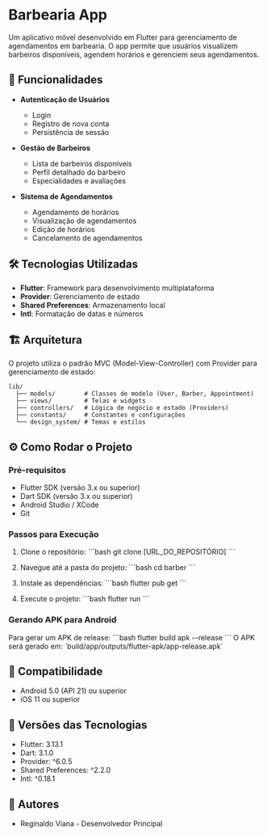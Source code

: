 # Barbearia App

Um aplicativo móvel desenvolvido em Flutter para gerenciamento de agendamentos em barbearia. O app permite que usuários visualizem barbeiros disponíveis, agendem horários e gerenciem seus agendamentos.

## 📱 Funcionalidades

- **Autenticação de Usuários**
  - Login
  - Registro de nova conta
  - Persistência de sessão

- **Gestão de Barbeiros**
  - Lista de barbeiros disponíveis
  - Perfil detalhado do barbeiro
  - Especialidades e avaliações

- **Sistema de Agendamentos**
  - Agendamento de horários
  - Visualização de agendamentos
  - Edição de horários
  - Cancelamento de agendamentos

## 🛠️ Tecnologias Utilizadas

- **Flutter**: Framework para desenvolvimento multiplataforma
- **Provider**: Gerenciamento de estado
- **Shared Preferences**: Armazenamento local
- **Intl**: Formatação de datas e números

## 🏗️ Arquitetura

O projeto utiliza o padrão MVC (Model-View-Controller) com Provider para gerenciamento de estado:

```
lib/
  ├── models/        # Classes de modelo (User, Barber, Appointment)
  ├── views/         # Telas e widgets
  ├── controllers/   # Lógica de negócio e estado (Providers)
  ├── constants/     # Constantes e configurações
  └── design_system/ # Temas e estilos
```

## ⚙️ Como Rodar o Projeto

### Pré-requisitos

- Flutter SDK (versão 3.x ou superior)
- Dart SDK (versão 3.x ou superior)
- Android Studio / XCode
- Git

### Passos para Execução

1. Clone o repositório:
\`\`\`bash
git clone [URL_DO_REPOSITÓRIO]
\`\`\`

2. Navegue até a pasta do projeto:
\`\`\`bash
cd barber
\`\`\`

3. Instale as dependências:
\`\`\`bash
flutter pub get
\`\`\`

4. Execute o projeto:
\`\`\`bash
flutter run
\`\`\`

### Gerando APK para Android

Para gerar um APK de release:
\`\`\`bash
flutter build apk --release
\`\`\`
O APK será gerado em: \`build/app/outputs/flutter-apk/app-release.apk\`

## 📱 Compatibilidade

- Android 5.0 (API 21) ou superior
- iOS 11 ou superior

## 🔧 Versões das Tecnologias

- Flutter: 3.13.1
- Dart: 3.1.0
- Provider: ^6.0.5
- Shared Preferences: ^2.2.0
- Intl: ^0.18.1


## 👥 Autores

- Reginaldo Viana - Desenvolvedor Principal


